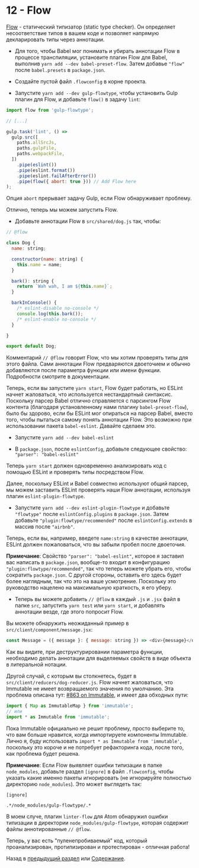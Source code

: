 # 12 - Flow

[Flow](https://flowtype.org/) - статический типизатор (static type checker). Он определяет несоответствие типов в вашем коде и позволяет напрямую декларировать типы через аннотации. 

- Для того, чтобы Babel мог понимать и убирать аннотации Flow в процессе транспиляции, установите плагин Flow для Babel, выполнив `yarn add --dev babel-preset-flow`. Затем добавье `"flow"` после `babel.presets` в `package.json`.

- Создайте пустой файл `.flowconfig` в корне проекта.

- Запустите `yarn add --dev gulp-flowtype`, чтобы установить Gulp плагин для Flow, и добавьте `flow()` в задачу `lint`:

```javascript
import flow from 'gulp-flowtype';

// [...]

gulp.task('lint', () =>
  gulp.src([
    paths.allSrcJs,
    paths.gulpFile,
    paths.webpackFile,
  ])
    .pipe(eslint())
    .pipe(eslint.format())
    .pipe(eslint.failAfterError())
    .pipe(flow({ abort: true })) // Add Flow here
);
```

Опция `abort` прерывает задачу Gulp, если Flow обнаруживает проблему.

Отлично, теперь мы можем запустить Flow.

- Добавьте аннотации Flow в `src/shared/dog.js` так, чтобы:

```javascript
// @flow

class Dog {
  name: string;

  constructor(name: string) {
    this.name = name;
  }

  bark(): string {
    return `Wah wah, I am ${this.name}`;
  }

  barkInConsole() {
    /* eslint-disable no-console */
    console.log(this.bark());
    /* eslint-enable no-console */
  }

}

export default Dog;
```

Комментарий `// @flow` говорит Flow, что мы хотим проверять типы для этого файла. Сами аннотации Flow предваряются двоеточием и обычно добавляются после параметра функции или имени функции. Подробности смотрите в документации.

Теперь, если вы запустите `yarn start`, Flow будет работать, но ESLint начнет жаловаться, что используется нестандартный синтаксис. 
Поскольку парсер Babel отлично справляется с парсингом Flow контента (благодаря установленному нами плагину `babel-preset-flow`), было бы здорово, если бы ESLint мог опираться на парсер Babel, вместо того, чтобы пытаться самому понять аннотации Flow. Это возможно при использовании пакета `babel-eslint`. Давайте сделаем это.

- Запустите `yarn add --dev babel-eslint`

- В `package.json`, после `eslintConfig`, добавьте следующее свойство: `"parser": "babel-eslint"`

Теперь `yarn start` должен одновременно анализировать код с помощью ESLint и проверять типы посредством Flow.

Далее, поскольку ESLint и Babel совместно используют общий парсер, мы можем заставить ESLint проверять наши Flow аннотации, используя плагин `eslint-plugin-flowtype`.

- Запустите `yarn add --dev eslint-plugin-flowtype` и добавьте `"flowtype"` после `eslintConfig.plugins` в `package.json`. Затем добавьте `"plugin:flowtype/recommended"` после `eslintConfig.extends` в массив после `"airbnb"`.

Теперь, если вы, например, введете `name:string` в качестве аннотации, ESLint должен пожаловаться, что вы забыли пробел после двоеточия. 

**Примечание**: Свойство `"parser": "babel-eslint"`, которое я заставил вас написать в `package.json`, вообще-то входит в конфигурацию `"plugin:flowtype/recommended"`, так что теперь можете убрать его, чтобы сократить `package.json`. С другой стороны, оставить его здесь будет более наглядным, так что это на ваше усмотрение. Поскольку это руководство нацелено на максимальную краткость, я его уберу.

- Теперь вы можете добавить `// @flow` в каждый `.js` и `.jsx` файл в папке `src`, запустить `yarn test` или `yarn start`, и добавлять аннотации везде, где этого попросит Flow.

Вы можете обнаружить неожиданный пример в `src/client/component/message.jsx`:

```javascript
const Message = ({ message }: { message: string }) => <div>{message}</div>;
```

Как вы видите, при деструктурировании параметра функции, необходимо делать аннотации для выделяемых свойств в виде объекта в литеральной нотации.

Другой случай, с которым вы столкнетесь, будет в `src/client/reducers/dog-reducer.js`. Flow начнет жаловаться, что Immutable не имеет возвращаемого значения по умолчанию. Эта проблема описана тут: [#863 on Immutable](https://github.com/facebook/immutable-js/issues/863), и имеет два обходных пути:

```javascript
import { Map as ImmutableMap } from 'immutable';
// или
import * as Immutable from 'immutable';
```

Пока Immutable официально не решит проблему, просто выберите то, что вам больше нравится, когда импортируете компоненты Immutable. Лично я, буду использовать `import * as Immutable from 'immutable'`, поскольку это короче и не потребует рефакторинга кода, после того, как проблема будет решена.

**Примечание**: Если Flow выявляет ошибки типизации в папке `node_modules`, добавьте раздел `[ignore]` в файл `.flowconfig`, чтобы указать какие именно пакеты игнорировать (не игнорируйте полностью директорию `node_modules`). Это может выглядеть так:
```
[ignore]

.*/node_modules/gulp-flowtype/.*
```
В моем случе, плагин `linter-flow` для Atom обнаружил ошибки типизации в директории `node_modules/gulp-flowtype`, которая содержит файлы аннотированные `// @flow`.

Теперь, у вас есть "пуленепробиваемый" код, который проанализирован, протипизирован и протестирован - отличная работа!

Назад в [предыдущий раздел](/tutorial/11-testing-mocha-chai-sinon) или [Содержание](/README.md).